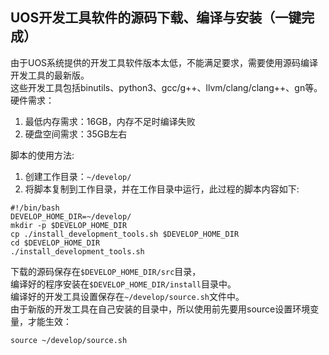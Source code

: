 ## UOS开发工具软件的源码下载、编译与安装（一键完成）
由于UOS系统提供的开发工具软件版本太低，不能满足要求，需要使用源码编译开发工具的最新版。    
这些开发工具包括binutils、python3、gcc/g++、llvm/clang/clang++、gn等。  
硬件需求：      
1. 最低内存需求：16GB，内存不足时编译失败    
2. 硬盘空间需求：35GB左右    

脚本的使用方法:
1. 创建工作目录：`~/develop/`
2. 将脚本复制到工作目录，并在工作目录中运行，此过程的脚本内容如下:
```
#!/bin/bash
DEVELOP_HOME_DIR=~/develop/
mkdir -p $DEVELOP_HOME_DIR
cp ./install_development_tools.sh $DEVELOP_HOME_DIR
cd $DEVELOP_HOME_DIR
./install_development_tools.sh
```
下载的源码保存在`$DEVELOP_HOME_DIR/src`目录，    
编译好的程序安装在`$DEVELOP_HOME_DIR/install`目录中。    
编译好的开发工具设置保存在`~/develop/source.sh`文件中。    
由于新版的开发工具在自己安装的目录中，所以使用前先要用source设置环境变量，才能生效：
```
source ~/develop/source.sh
```
